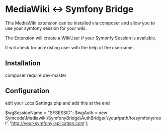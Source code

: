 # MediaWiki <-> Symfony Bridge

This MediaWiki extension can be installed via composer and allow you to use your symfony session for your wiki.

The Extension will create a WikiUser if your Symonfy Session is available.

It will check for an existing user with the help of the username. 

## Installation

  composer require dev-master

## Configuration

edit your LocalSettings.php and add this at the end

  $wgSessionName = "SFSESSID";
  $wgAuth = new Symcode\Mediawiki\SymfonyBridge\AuthBridge('/your/path/to/symfony/root', 'http://your-symfony-aplication.com');


